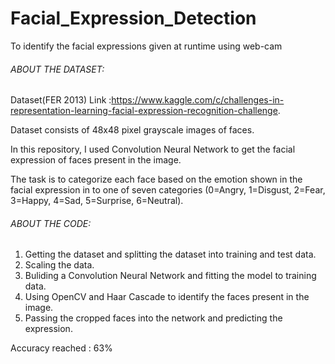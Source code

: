 # Facial_Expression_Detection
To identify the facial expressions given at runtime using web-cam

###### ABOUT THE DATASET:
Dataset(FER 2013) Link :https://www.kaggle.com/c/challenges-in-representation-learning-facial-expression-recognition-challenge.

Dataset consists of 48x48 pixel grayscale images of faces.

In this repository, I used Convolution Neural Network to get the facial expression of faces present in the image.

The task is to categorize each face based on the emotion shown in the facial expression in to one of seven categories (0=Angry, 1=Disgust, 2=Fear, 3=Happy, 4=Sad, 5=Surprise, 6=Neutral).

###### ABOUT THE CODE:
  1. Getting the dataset and splitting the dataset into training and test data.
  2. Scaling the data.
  3. Buliding a Convolution Neural Network and fitting the model to training data.
  4. Using OpenCV and Haar Cascade to identify the faces present in the image.
  5. Passing the cropped faces into the network and predicting the expression.

Accuracy reached : 63%
